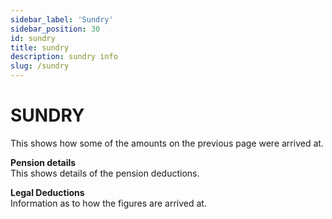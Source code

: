 ```yaml
---
sidebar_label: 'Sundry'
sidebar_position: 30
id: sundry
title: sundry
description: sundry info
slug: /sundry
---
```


# SUNDRY

This shows how some of the amounts on the previous page were arrived at.

**Pension details**\
This shows details of the pension deductions.

**Legal Deductions**\
Information as to how the figures are arrived at.
